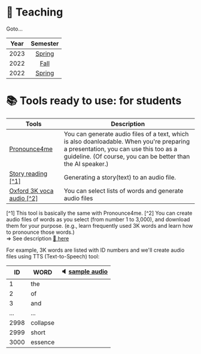 # 📗 Teaching

Goto...  

|Year | Semester |  
|:---:|:---:|  
|2023|[Spring](https://github.com/MK316/Spring2023)
|2022|[Fall](https://github.com/MK316/Fall2022/blob/main/README.md)|  
|2022|[Spring](/S2022.md)|  



# 📚 **Tools ready to use: for students**

| Tools | Description |
|--|--|
|[Pronounce4me](https://github.com/MK316/Spring2023/blob/main/Pronounce4me.ipynb)|You can generate audio files of a text, which is also doanloadable. When you're preparing a presentation, you can use this too as a guideline. (Of course, you can be better than the AI speaker.)|
|[Story reading [^1]](https://github.com/MK316/applications/blob/main/Bedtimestory_tts.ipynb)| Generating a story(text) to an audio file. |
|[Oxford 3K voca audio [^2]](https://github.com/MK316/applications/blob/main/Oxford3K.ipynb)| You can select lists of words and generate audio files|

[^1] This tool is basically the same with Pronounce4me.
[^2] You can create audio files of words as you select (from number 1 to 3,000), and download them for your purpose. (e.g., learn frequently used 3K words and learn how to pronounce those words.)  
=> See description [🔗 here](https://www.oxfordlearnersdictionaries.com/about/wordlists/oxford3000-5000)

For example, 3K words are listed with ID numbers and we'll create audio files using TTS (Text-to-Speech) tool:

| ID | WORD |  🔈 [sample audio](/res/myaudio.mp4)
|---|---|---|    
| 1 | the | |  
| 2 | of | |  
| 3 | and | |  
| ... | ... | |  
| 2998 | collapse | |  
| 2999 | short | |  
| 3000 | essence | |  



